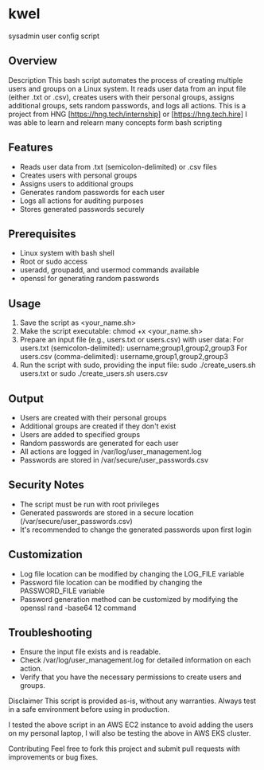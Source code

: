 # kwel

sysadmin user config script

## Overview

Description This bash script automates the process of creating multiple users and groups on a Linux system. It reads user data from an input file (either .txt or .csv), creates users with their personal groups, assigns additional groups, sets random passwords, and logs all actions. This is a project from HNG  [https://hng.tech/internship] or [https://hng.tech.hire] I was able to learn and relearn many concepts form bash scripting

## Features

- Reads user data from .txt (semicolon-delimited) or .csv files
- Creates users with personal groups
- Assigns users to additional groups
- Generates random passwords for each user
- Logs all actions for auditing purposes
- Stores generated passwords securely

## Prerequisites

- Linux system with bash shell
- Root or sudo access
- useradd, groupadd, and usermod commands available
- openssl for generating random passwords

## Usage

1. Save the script as <your_name.sh>
2. Make the script executable: chmod +x <your_name.sh>
3. Prepare an input file (e.g., users.txt or users.csv) with user data: For users.txt (semicolon-delimited): username;group1,group2,group3 For users.csv (comma-delimited): username,group1,group2,group3
4. Run the script with sudo, providing the input file: sudo ./create_users.sh users.txt or sudo ./create_users.sh users.csv

## Output

- Users are created with their personal groups
- Additional groups are created if they don't exist
- Users are added to specified groups
- Random passwords are generated for each user
- All actions are logged in /var/log/user_management.log
- Passwords are stored in /var/secure/user_passwords.csv

## Security Notes

- The script must be run with root privileges
- Generated passwords are stored in a secure location (/var/secure/user_passwords.csv)
- It's recommended to change the generated passwords upon first login

## Customization

- Log file location can be modified by changing the LOG_FILE variable
- Password file location can be modified by changing the PASSWORD_FILE variable
- Password generation method can be customized by modifying the openssl rand -base64 12 command

## Troubleshooting

- Ensure the input file exists and is readable.
- Check /var/log/user_management.log for detailed information on each action.
- Verify that you have the necessary permissions to create users and groups.

Disclaimer This script is provided as-is, without any warranties. Always test in a safe environment before using in production.

I tested the above script in an AWS EC2 instance to avoid adding the users on my personal laptop, I will also be testing the above in AWS EKS cluster. 

Contributing Feel free to fork this project and submit pull requests with improvements or bug fixes.